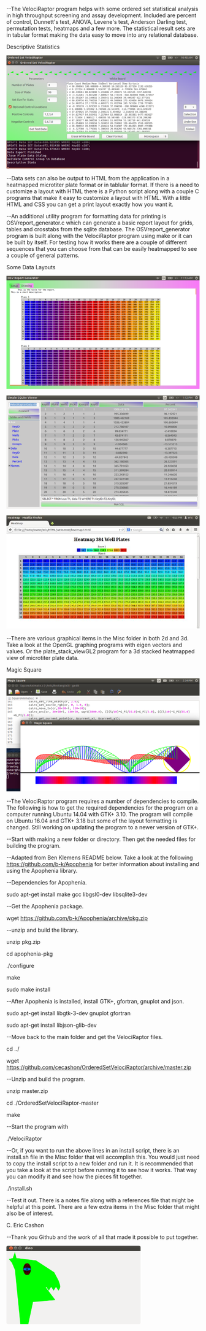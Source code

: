 

--The VelociRaptor program helps with some ordered set statistical analysis in high throughput screening and assay development. Included are percent of control, Dunnett's test, ANOVA, Levene's test, Anderson Darling test, permutation tests, heatmaps and a few more. The statistical result sets are in tabular format making the data easy to move into any relational database. 

Descriptive Statistics

![ScreenShot](/statistics.png)

--Data sets can also be output to HTML from the application in a heatmapped microtiter plate format or in tablular format. If there is a need to customize a layout with HTML there is a Python script along with a couple C programs that make it easy to customize a layout with HTML. With a little HTML and CSS you can get a print layout exactly how you want it. 

--An additional utility program for formatting data for printing is OSVreport_generator.c which can generate a basic report layout for grids, tables and crosstabs from the sqlite database. The OSVreport_generator program is built along with the VelociRaptor program using make or it can be built by itself. For testing how it works there are a couple of different sequences that you can choose from that can be easily heatmapped to see a couple of general patterns. 


Some Data Layouts

![Screenshot2](/heatmap1.png)

![Screenshot3](/viewer2.png)

![Screenshot4](/Heatmap3.jpg)

--There are various graphical items in the Misc folder in both 2d and 3d. Take a look at the OpenGL graphing programs with eigen vectors and values. Or the plate_stack_viewGL2 program for a 3d stacked heatmapped view of microtiter plate data.

Magic Square

![Screenshot4](/wave1.png)


--The VelociRaptor program requires a number of dependencies to compile. The following is how to get the required dependencies for the program on a computer running Ubuntu 14.04 with GTK+ 3.10. The program will compile on Ubuntu 16.04 and GTK+ 3.18 but some of the layout formatting is changed. Still working on updating the program to a newer version of GTK+.

--Start with making a new folder or directory. Then get the needed files for building the program. 

--Adapted from Ben Klemens README below. Take a look at the following https://github.com/b-k/Apophenia for better information about installing and using the Apophenia library.

--Dependencies for Apophenia. 

sudo apt-get install make gcc libgsl0-dev libsqlite3-dev 

--Get the Apophenia package.

wget https://github.com/b-k/Apophenia/archive/pkg.zip

--unzip and build the library.

unzip pkg.zip

cd apophenia-pkg

./configure

make

sudo make install

--After Apophenia is installed, install GTK+, gfortran, gnuplot and json.

sudo apt-get install libgtk-3-dev gnuplot gfortran

sudo apt-get install libjson-glib-dev

--Move back to the main folder and get the VelociRaptor files.

cd ../

wget https://github.com/cecashon/OrderedSetVelociRaptor/archive/master.zip

--Unzip and build the program.

unzip master.zip

cd ./OrderedSetVelociRaptor-master

make 

--Start the program with

./VelociRaptor

--Or, if you want to run the above lines in an install script, there is an install.sh file in the Misc folder that will accomplish this. You would just need to copy the install script to a new folder and run it. It is recommended that you take a look at the script before running it to see how it works. That way you can modify it and see how the pieces fit together. 

./install.sh

--Test it out. There is a notes file along with a references file that might be helpful at this point. There are a few extra items in the Misc folder that might also be of interest.
 
C. Eric Cashon

--Thank you Github and the work of all that made it possible to put together.

![Screenshot5](/dino.png)
